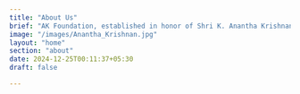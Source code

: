 ```yaml
---
title: "About Us"
brief: "AK Foundation, established in honor of Shri K. Anantha Krishnan, is dedicated to nurturing talent in sports, particularly among rural children. With a commitment to integrity and transparency, our foundation aims to empower the next generation through athletics, hockey, and tennis."
image: "/images/Anantha_Krishnan.jpg"
layout: "home"
section: "about"
date: 2024-12-25T00:11:37+05:30
draft: false

---
```


